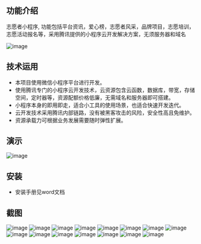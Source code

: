 ## 功能介绍 

志愿者小程序, 功能包括平台资讯，爱心榜，志愿者风采，品牌项目，志愿培训，志愿活动报名等，采用腾讯提供的小程序云开发解决方案，无须服务器和域名

![image](https://user-images.githubusercontent.com/100257765/155265717-01355ec1-e672-4021-9589-c0deab52a2d3.png)


## 技术运用
- 本项目使用微信小程序平台进行开发。
- 使用腾讯专门的小程序云开发技术，云资源包含云函数，数据库，带宽，存储空间，定时器等，资源配额价格低廉，无需域名和服务器即可搭建。
- 小程序本身的即用即走，适合小工具的使用场景，也适合快速开发迭代。
- 云开发技术采用腾讯内部链路，没有被黑客攻击的风险，安全性高且免维护。
- 资源承载力可根据业务发展需要随时弹性扩展。  



## 演示

![image](https://user-images.githubusercontent.com/100257765/155265730-34675d25-11ed-459e-a8e6-10ba089d1476.png)

## 安装

- 安装手册见word文档

## 截图

![image](https://user-images.githubusercontent.com/100257765/155265743-ac21e633-3e54-4d9a-a5fd-310b460bfbe2.png)
![image](https://user-images.githubusercontent.com/100257765/155265745-77695153-70d6-41df-951b-fa0f262d7fda.png)
![image](https://user-images.githubusercontent.com/100257765/155265750-fd2733f7-af3c-4eca-9b40-c35a18e2c177.png)
![image](https://user-images.githubusercontent.com/100257765/155265752-3833d52f-213b-41af-8ae3-593c7aec84de.png)
![image](https://user-images.githubusercontent.com/100257765/155265760-380b4a41-469c-43a9-baa6-4773d47d5129.png)
![image](https://user-images.githubusercontent.com/100257765/155265765-ca2f5488-7d89-48db-99a7-2dee53abe476.png)
![image](https://user-images.githubusercontent.com/100257765/155265768-dd943073-3dcb-488e-a5e7-783faf50d0a1.png)
![image](https://user-images.githubusercontent.com/100257765/155265772-abec3f67-56d0-4506-b7c5-28d7f138f169.png)
![image](https://user-images.githubusercontent.com/100257765/155265775-abb8951f-ebb1-485a-b750-223364bf01cb.png)
![image](https://user-images.githubusercontent.com/100257765/155265777-646caa04-510e-4753-af53-f388b669af84.png)
![image](https://user-images.githubusercontent.com/100257765/155265781-9245db30-9515-4561-8d6c-bb7fe5c0d1ce.png)
![image](https://user-images.githubusercontent.com/100257765/155265790-a20116f3-da0a-45ee-bb62-8371f06446b4.png)
![image](https://user-images.githubusercontent.com/100257765/155265792-80c3fe0b-e257-49bb-9d96-488d637e8878.png)
![image](https://user-images.githubusercontent.com/100257765/155265799-1a330f00-d344-4e76-9181-58101f01312a.png)
![image](https://user-images.githubusercontent.com/100257765/155265800-b1214c6d-e567-4eaa-b3e0-726f5e216214.png)
